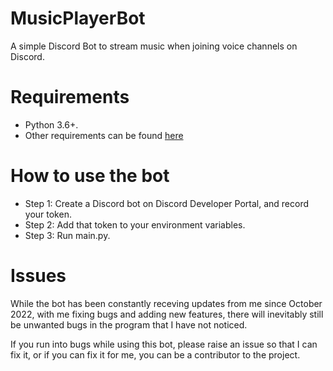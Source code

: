 # MusicPlayerBot
 A simple Discord Bot to stream music when joining voice channels on Discord.

 # Requirements
 
- Python 3.6+.
- Other requirements can be found [here](requirements.txt)

 # How to use the bot

 - Step 1: Create a Discord bot on Discord Developer Portal, and record your token.
 - Step 2: Add that token to your environment variables.
 - Step 3: Run main.py.

 # Issues

 While the bot has been constantly receving updates from me since October 2022, with me fixing bugs and adding new features, there will inevitably still be unwanted bugs in the program that I have not noticed.
 
 If you run into bugs while using this bot, please raise an issue so that I can fix it, or if you can fix it for me, you can be a contributor to the project.